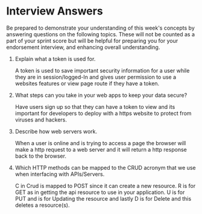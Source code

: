 # Interview Answers
Be prepared to demonstrate your understanding of this week's concepts by answering questions on the following topics. These will not be counted as a part of your sprint score but will be helpful for preparing you for your endorsement interview, and enhancing overall understanding.


1. Explain what a token is used for.

    A token is used to save important security information for a user while they are in session/logged-In and gives user permission to use a websites features or view page route if they have a token.

2. What steps can you take in your web apps to keep your data secure?

    Have users sign up so that they can have a token to view and its important for developers to deploy with a https website to protect from viruses and hackers.

3. Describe how web servers work.

     When a user is online and is trying to access a page the browser will make a http request to a web server and it will return a http response back to the browser.

4. Which HTTP methods can be mapped to the CRUD acronym that we use when interfacing with APIs/Servers.

    C in Crud is mapped to POST since it can create a new resource. R is for GET as in getting the api resource to use in your application. U is for PUT and is for Updating the resource and lastly D is for Delete and this deletes a resource(s).